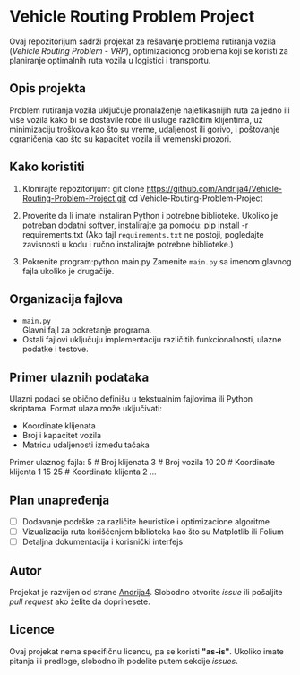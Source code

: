 # Vehicle Routing Problem Project

Ovaj repozitorijum sadrži projekat za rešavanje problema rutiranja vozila (*Vehicle Routing Problem - VRP*), optimizacionog problema koji se koristi za planiranje optimalnih ruta vozila u logistici i transportu.

## Opis projekta

Problem rutiranja vozila uključuje pronalaženje najefikasnijih ruta za jedno ili više vozila kako bi se dostavile robe ili usluge različitim klijentima, uz minimizaciju troškova kao što su vreme, udaljenost ili gorivo, i poštovanje ograničenja kao što su kapacitet vozila ili vremenski prozori.

## Kako koristiti

1. Klonirajte repozitorijum: git clone https://github.com/Andrija4/Vehicle-Routing-Problem-Project.git cd Vehicle-Routing-Problem-Project

2. Proverite da li imate instaliran Python i potrebne biblioteke. Ukoliko je potreban dodatni softver, instalirajte ga pomoću: pip install -r requirements.txt
(Ako fajl `requirements.txt` ne postoji, pogledajte zavisnosti u kodu i ručno instalirajte potrebne biblioteke.)

3. Pokrenite program:python main.py
Zamenite `main.py` sa imenom glavnog fajla ukoliko je drugačije.

## Organizacija fajlova

- `main.py`  
Glavni fajl za pokretanje programa.
- Ostali fajlovi uključuju implementaciju različitih funkcionalnosti, ulazne podatke i testove.

## Primer ulaznih podataka

Ulazni podaci se obično definišu u tekstualnim fajlovima ili Python skriptama. Format ulaza može uključivati:
- Koordinate klijenata
- Broj i kapacitet vozila
- Matricu udaljenosti između tačaka

Primer ulaznog fajla:
5 # Broj klijenata 3 # Broj vozila 10 20 # Koordinate klijenta 1 15 25 # Koordinate klijenta 2 ...

## Plan unapređenja

- [ ] Dodavanje podrške za različite heuristike i optimizacione algoritme
- [ ] Vizualizacija ruta korišćenjem biblioteka kao što su Matplotlib ili Folium
- [ ] Detaljna dokumentacija i korisnički interfejs

## Autor

Projekat je razvijen od strane [Andrija4](https://github.com/Andrija4). Slobodno otvorite *issue* ili pošaljite *pull request* ako želite da doprinesete.

## Licence

Ovaj projekat nema specifičnu licencu, pa se koristi **"as-is"**. Ukoliko imate pitanja ili predloge, slobodno ih podelite putem sekcije *issues*.
